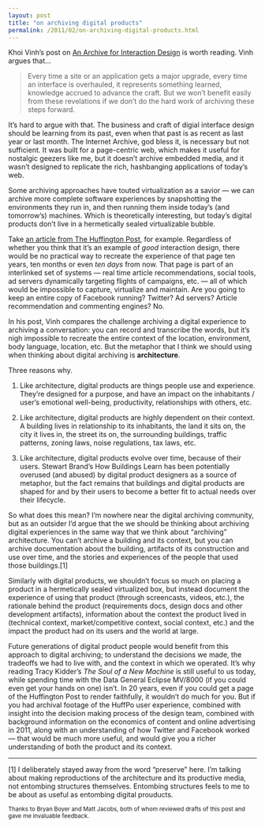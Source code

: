 ```yaml
---
layout: post
title: "on archiving digital products"
permalink: /2011/02/on-archiving-digital-products.html
---
```


<p>Khoi Vinh’s post on <a href="http://www.subtraction.com/2011/02/10/an-archive-for-interaction-design">An Archive for Interaction Design</a> is worth reading. Vinh argues that…</p>
<blockquote>
<p>Every time a site or an application gets a major upgrade, every time an interface is overhauled, it represents something learned, knowledge accrued to advance the craft. But we won’t benefit easily from these revelations if we don’t do the hard work of archiving these steps forward.</p>
</blockquote>
<p>It’s hard to argue with that. The business and craft of digial interface design should be learning from its past, even when that past is as recent as last year or last month. The Internet Archive, god bless it, is necessary but not sufficient. It was built for a page-centric web, which makes it useful for nostalgic geezers like me, but it doesn’t archive embedded media, and it wasn’t designed to replicate the rich, hashbanging applications of today’s web.</p>
<p>Some archiving approaches have touted virtualization as a savior — we can archive more complete software experiences by snapshotting the environments they run in, and then running them inside today’s (and tomorrow’s) machines. Which is theoretically interesting, but today’s digital products don’t live in a hermetically sealed virtualizable bubble.</p>
<p>Take <a href="http://www.huffingtonpost.com/2011/02/11/mubarak-red-sea-egypt_n_821812.html">an article from The Huffington Post</a>, for example. Regardless of whether you think that it’s an example of <em>good</em> interaction design, there would be no practical way to recreate the experience of that page ten years, ten months or even <em>ten days</em> from now. That page is part of an interlinked set of systems — real time article recommendations, social tools, ad servers dynamically targeting flights of campaigns, etc. — all of which would be impossible to capture, virtualize and maintain. Are you going to keep an entire copy of Facebook running? Twitter? Ad servers? Article recommendation and commenting engines? No.</p>
<p>In his post, Vinh compares the challenge archiving a digital experience to archiving a conversation: you can record and transcribe the words, but it’s nigh impossible to recreate the entire context of the location, environment, body language, location, etc. But the metaphor that I think we should using when thinking about digital archiving is <strong>architecture</strong>.</p>
<p>Three reasons why.</p>
<ol>
<li>
<p>Like architecture, digital products are things people use and experience. They’re designed for a purpose, and have an impact on the inhabitants / user’s emotional well-being, productivity, relationships with others, etc.</p>
</li>
<li>
<p>Like architecture, digital products are highly dependent on their context. A building lives in relationship to its inhabitants, the land it sits on, the city it lives in, the street its on, the surrounding buildings, traffic patterns, zoning laws, noise regulations, tax laws, etc.</p>
</li>
<li>
<p>Like architecture, digital products evolve over time, because of their users. Stewart Brand’s How Buildings Learn has been potentially overused (and abused) by digital product designers as a source of metaphor, but the fact remains that buildings and digital products are shaped for and by their users to become a better fit to actual needs over their lifecycle.</p>
</li>
</ol>
<p>So what does this mean?  I’m nowhere near the digital archiving community, but as an outsider I’d argue that the we should be thinking about archiving digital experiences in the same way that we think about “archiving” architecture. You can’t archive a building and its context, but you can archive documentation about the building, artifacts of its construction and use over time, and the stories and experiences of the people that used those buildings.[1]</p>
<p>Similarly with digital products, we shouldn’t focus so much on placing a product in a hermetically sealed virtualized box, but instead document the experience of using that product (through screencasts, videos, etc.), the rationale behind the product (requirements docs, design docs and other development artifacts), information about the context the product lived in (technical context, market/competitive context, social context, etc.) and the impact the product had on its users and the world at large.</p>
<p>Future generations of digital product people would benefit from this approach to digital archiving; to understand the decisions we made, the tradeoffs we had to live with, and the context in which we operated. It’s why reading Tracy Kidder’s <em>The Soul of a New Machine</em> is still useful to us today, while spending time with the Data General Eclipse MV/8000 (if you could even get your hands on one) isn’t. In 20 years, even if you could get a page of the Huffington Post to render faithfully, it wouldn’t do much for you. But if you had archival footage of the HuffPo user experience, combined with insight into the decision making process of the design team, combined with background information on the economics of content and online advertising in 2011, along with an understanding of how Twitter and Facebook worked — that would be much more useful, and would give you a richer understanding of both the product and its context.</p>
<hr />
<p>[1] I deliberately stayed away from the word “preserve” here. I’m talking about making reproductions of the architecture and its productive media, not entombing structures themselves. Entombing structures feels to me to be about as useful as entombing digital prouducts.</p>
<p><small>Thanks to Bryan Boyer and Matt Jacobs, both of whom reviewed drafts of this post and gave me invaluable feedback.</small></p>


